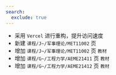 ```yaml
---
search:
  exclude: true
---
```


- 采用 `Vercel` 进行重构，提升访问速度
- 新建 `课程/J~/军事理论/MET11002` 页
- 增加 `课程/J~/军事理论/MET11002` 页 `教材`
- 增加 `课程/G~/工程力学/AEME21411` 页 `教材`
- 增加 `课程/G~/工程力学/AEME21412` 页 `教材`